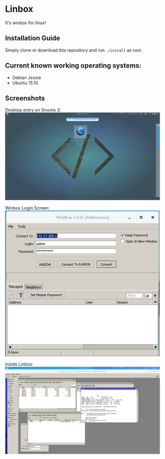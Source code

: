 # Linbox
It's winbox for linux!

## Installation Guide
Simply clone or download this repository and run `./install` as root.

## Current known working operating systems:
- Debian Jessie
- Ubuntu 15.10

## Screenshots
Desktop entry on Gnome 3:
![Desktop Entry Gnome 3](/img/DesktopEntryGnome3.png?raw=true "Desktop Entry Gnome 3")

Winbox Login Screen:  
![Linbox Login Screen](/img/LinboxLogin.png?raw=true "Linbox Login Screen")

Inside Linbox:  
![Inside Linbox](/img/InsideLinbox.png?raw=true "Inside Linbox")
